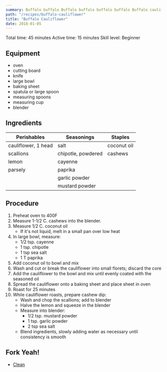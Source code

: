 ```yaml
---
summary: Buffalo buffalo Buffalo buffalo buffalo buffalo Buffalo cauliflower.
path: "/recipes/buffalo-cauliflower"
title: "Buffalo Cauliflower"
date: 2018-01-05
---
```

Total time: 45 minutes
Active time: 15 minutes
Skill level: Beginner

## Equipment
* oven
* cutting board
* knife
* large bowl
* baking sheet
* spatula or large spoon
* measuring spoons
* measuring cup
* blender

## Ingredients
| Perishables            | Seasonings          | Staples |
| -------------          |-------------        | -----   |
| cauliflower, 1 head    | salt                | coconut oil     |
| scallions              | chipotle, powdered  | cashews        |
| lemon                  | cayenne             |         |
| parsely                | paprika             |         |
|                        | garlic powder       |         |
|                        | mustard powder      |         |

## Procedure
1. Preheat oven to 400F
2. Measure 1-1/2 C. cashews into the blender.
3. Measure 1/2 C. coconut oil
    * If it's not liquid, melt in a small pan over low heat
4. In large bowl, measure:
    * 1/2 tsp. cayenne
    * 1 tsp. chipotle
    * 1 tsp sea salt
    * 1 T paprika
5. Add coconut oil to bowl and mix
6. Wash and cut or break the cauliflower into small florets; discard the core
7. Add the cauliflower to the bowl and mix until evenly coated with the seasoned oil
8. Spread the cauliflower onto a baking sheet and place sheet in oven
9. Roast for 25 minutes
10. While cauliflower roasts, prepare cashew dip:
    * Wash and chop the scallions; add to blender
    * Halve the lemon and squeeze in the blender
    * Measure into blender:
        * 1/2 tsp. mustard powder
        * 1 tsp. garlic powder
        * 2 tsp sea salt
    * Blend ingredients, slowly adding water as necessary until consistency is smooth

## Fork Yeah!
* [Clean](http://blog.cleanprogram.com/buffalo-cauliflower )
